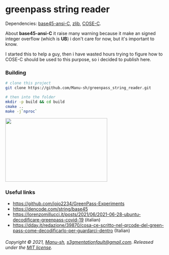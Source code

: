 # greenpass string reader

Dependencies: [base45-ansi-C](https://github.com/ehn-dcc-development/base45-ansi-C.git), [zlib](https://www.zlib.net/), [COSE-C](https://github.com/cose-wg/COSE-C.git).

About **base45-ansi-C** it raise many warning because it make an signed integer overflow (which is **UB**)
i don't care for now, but it's important to know.

I started this to help a guy, then i have wasted hours trying to figure how to COSE-C should be used to this purpose, 
so i decided to publish here.

### Building

```bash
# clone this project
git clone https://github.com/Manu-sh/greenpass_string_reader.git
```


```bash
# then into the folder
mkdir -p build && cd build
cmake ..
make -j`nproc`
```

<a href="https://asciinema.org/a/lKzD6qlDnnNsyWtHZtFE7vZyG?autoplay=1&t=00:02">
  <img src="https://asciinema.org/a/lKzD6qlDnnNsyWtHZtFE7vZyG.png" width="320px" height="200px" alt="" />
</a>

### Useful links

* https://github.com/jojo2234/GreenPass-Experiments
* https://dencode.com/string/base45
* https://lorenzomillucci.it/posts/2021/06/2021-06-28-ubuntu-decodificare-greenpass-covid-19 (italian)
* https://dday.it/redazione/39870/cosa-ce-scritto-nel-qrcode-del-green-pass-come-decodificarlo-per-guardarci-dentro (Italian)


###### Copyright © 2021, [Manu-sh](https://github.com/Manu-sh), s3gmentationfault@gmail.com. Released under the [MIT license](LICENSE).
